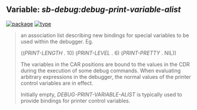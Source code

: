 ## Variable: ***sb-debug:*debug-print-variable-alist****
[![package](https://img.shields.io/badge/Package-SB--DEBUG-5f9ea0.svg?style=social&colorA=999999)](../) [![type](https://img.shields.io/badge/Type-Variable-5f9ea0.svg?style=social&colorA=999999)](../#variable) 

> an association list describing new bindings for special variables
> to be used within the debugger. Eg.
> 
> ((*PRINT-LENGTH* . 10) (*PRINT-LEVEL* . 6) (*PRINT-PRETTY* . NIL))
> 
> The variables in the CAR positions are bound to the values in the CDR
> during the execution of some debug commands. When evaluating arbitrary
> expressions in the debugger, the normal values of the printer control
> variables are in effect.
> 
> Initially empty, *DEBUG-PRINT-VARIABLE-ALIST* is typically used to
> provide bindings for printer control variables.

